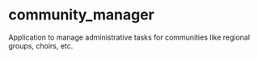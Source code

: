 # community_manager
Application to manage administrative tasks for communities like regional groups, choirs, etc.
